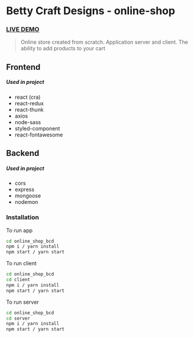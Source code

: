 # Betty Craft Designs - online-shop

### [LIVE DEMO](https://online-shop-bcd.herokuapp.com/#/)

> Online store created from scratch. Application server and client. The ability to add products to your cart
## Frontend

##### Used in project
- react (cra)
- react-redux
- react-thunk
- axios
- node-sass
- styled-component
- react-fontawesome

## Backend
##### Used in project
- cors
- express
- mongoose
- nodemon


### Installation

To run app

```sh
cd online_shop_bcd
npm i / yarn install
npm start / yarn start
```
To run client
```sh
cd online_shop_bcd
cd client
npm i / yarn install
npm start / yarn start
```
To run server
```sh
cd online_shop_bcd
cd server
npm i / yarn install
npm start / yarn start
```
